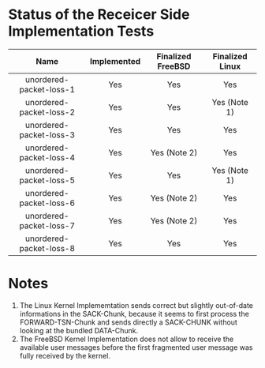 # Status of the Receicer Side Implementation Tests

| Name                                           | Implemented   | Finalized FreeBSD   | Finalized Linux   |
| :--------------------------------------------: | :-----------: | :-----------------: | :---------------: |
| unordered-packet-loss-1                        | Yes           | Yes                 | Yes               |
| unordered-packet-loss-2                        | Yes           | Yes                 | Yes (Note 1)      |
| unordered-packet-loss-3                        | Yes           | Yes                 | Yes               |
| unordered-packet-loss-4                        | Yes           | Yes (Note 2)        | Yes               |
| unordered-packet-loss-5                        | Yes           | Yes                 | Yes (Note 1)      |
| unordered-packet-loss-6                        | Yes           | Yes (Note 2)        | Yes               |
| unordered-packet-loss-7                        | Yes           | Yes (Note 2)        | Yes               |
| unordered-packet-loss-8                        | Yes           | Yes                 | Yes               |

# Notes
1. The Linux Kernel Implememtation sends correct but slightly out-of-date informations in the SACK-Chunk, because it seems
   to first process the FORWARD-TSN-Chunk and sends directly a SACK-CHUNK without looking at the bundled DATA-Chunk.
2. The FreeBSD Kernel Implementation does not allow to receive the available user messages before the first fragmented user message was 
   fully received by the kernel.
